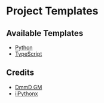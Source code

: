 # Project Templates

## Available Templates

- [Python](https://github.com/template-dmmd/template-py)
- [TypeScript](https://github.com/template-dmmd/template-ts)

## Credits

- [DmmD GM](https://github.com/DmmDGM)
- [iiPythonx](https://github.com/iiPythonx)
